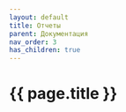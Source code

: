 ```yaml
---
layout: default
title: Отчеты
parent: Документация
nav_order: 3
has_children: true
---
```


# {{ page.title }}
